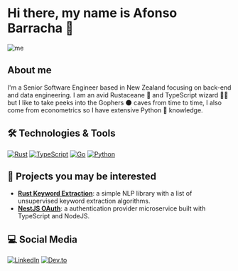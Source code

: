# Hi there, my name is Afonso Barracha  👋

![me](https://avatars.githubusercontent.com/u/64930104?s=400&u=ad9f63e8e221dbe71bf23de59e3611c99cda1181&v=4)

## About me

I'm a Senior Software Engineer based in New Zealand focusing on back-end and data engineering. I am an avid Rustaceane 🦀 and TypeScript wizard 🧙‍♂️ but I like to take peeks into the Gophers 🌑 caves from time to time, I also come from econometrics so I have extensive Python 🐍 knowledge.

## 🛠️ Technologies & Tools

[![Rust](https://img.shields.io/badge/rust-%23000000.svg?style=flat&logo=rust&logoColor=white)](https://www.rust-lang.org)
[![TypeScript](https://img.shields.io/badge/typescript-%23007ACC.svg?style=flat&logo=typescript&logoColor=white)](https://www.typescriptlang.org/)
[![Go](https://img.shields.io/badge/go-%2300ADD8.svg?style=flat&logo=go&logoColor=white)](https://go.dev/)
[![Python](https://img.shields.io/badge/python-%2314354C.svg?style=flat&logo=python&logoColor=white)](https://www.python.org/)

## 📁 Projects you may be interested

- **[Rust Keyword Extraction](https://github.com/tugascript/keyword-extraction-rs)**: a simple NLP library with a list of unsupervised keyword extraction algorithms.
- **[NestJS OAuth](https://github.com/tugascript/nestjs-oauth)**: a authentication provider microservice built with TypeScript and NodeJS.

## 💻 Social Media

[![LinkedIn](https://img.shields.io/badge/LinkedIn-blue?style=flat&logo=linkedin&labelColor=blue)](https://www.linkedin.com/in/afonso-barracha/)
[![Dev.to](https://img.shields.io/badge/Dev.to-0A0A0A?style=flat&logo=dev.to&logoColor=white)](https://dev.to/tugascript)
<!---
tugascript/tugascript is a ✨ special ✨ repository because its `README.md` (this file) appears on your GitHub profile.
You can click the Preview link to take a look at your changes.
--->
